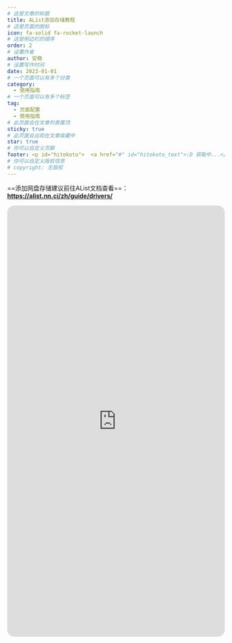 ```yaml
---
# 这是文章的标题
title: AList添加存储教程
# 这是页面的图标
icon: fa-solid fa-rocket-launch
# 这是侧边栏的顺序
order: 2
# 设置作者
author: 安稳
# 设置写作时间
date: 2023-01-01
# 一个页面可以有多个分类
category:
  - 使用指南
# 一个页面可以有多个标签
tag:
  - 页面配置
  - 使用指南
# 此页面会在文章列表置顶
sticky: true
# 此页面会出现在文章收藏中
star: true
# 你可以自定义页脚
footer: <p id="hitokoto">  <a href="#" id="hitokoto_text">:D 获取中...</a> </p>
# 你可以自定义版权信息
# copyright: 无版权
---
```


<!-- 你可以通过设置页面的 Frontmatter，在页面禁用功能与布局。 -->

<!-- more -->



 ==添加网盘存储建议前往AList文档查看==：**https://alist.nn.ci/zh/guide/drivers/** 

<iframe src="https://alist.nn.ci/zh/guide/drivers/" name="iframe_a" scrolling="yes" frameborder="0" width="100%" height="1000" style="scrolling: no;1px solid #ccc; border-radius: 16px;"></iframe>

